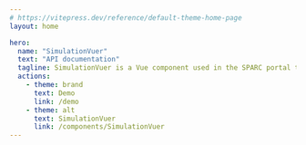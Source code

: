 ```yaml
---
# https://vitepress.dev/reference/default-theme-home-page
layout: home

hero:
  name: "SimulationVuer"
  text: "API documentation"
  tagline: SimulationVuer is a Vue component used in the SPARC portal to run some simulation-based datasets.
  actions:
    - theme: brand
      text: Demo
      link: /demo
    - theme: alt
      text: SimulationVuer
      link: /components/SimulationVuer
---
```


